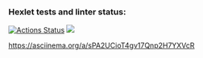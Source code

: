 ### Hexlet tests and linter status:
[![Actions Status](https://github.com/Alessa42/java-project-61/actions/workflows/hexlet-check.yml/badge.svg)](https://github.com/Alessa42/java-project-61/actions)
<a href="https://codeclimate.com/github/Alessa42/java-project-61/maintainability"><img src="https://api.codeclimate.com/v1/badges/b17d6c8d4aef2e88d291/maintainability" /></a>

https://asciinema.org/a/sPA2UCioT4gv17Qnp2H7YXVcR